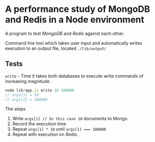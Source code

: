 A performance study of MongoDB and Redis in a Node environment
==============================================================

A program to test *MongoDB* and *Redis* against each other.

Command line tool which takes user input and automatically writes execution to an output file, located `./lib/output/`

## Tests

`write` - Time it takes both databases to execute write commands of increasing magnitude.

```javascript
node lib/app.js write 10 100000
// args[1] = 10
// args[2] = 100000
```

The steps
  1. Write `args[1] // In this case 10` documents to Mongo
  2. Record the execution time
  3. Repeat `args[1] * 10` until `args[1] === 100000`
  4. Repeat with execution on *Redis*.